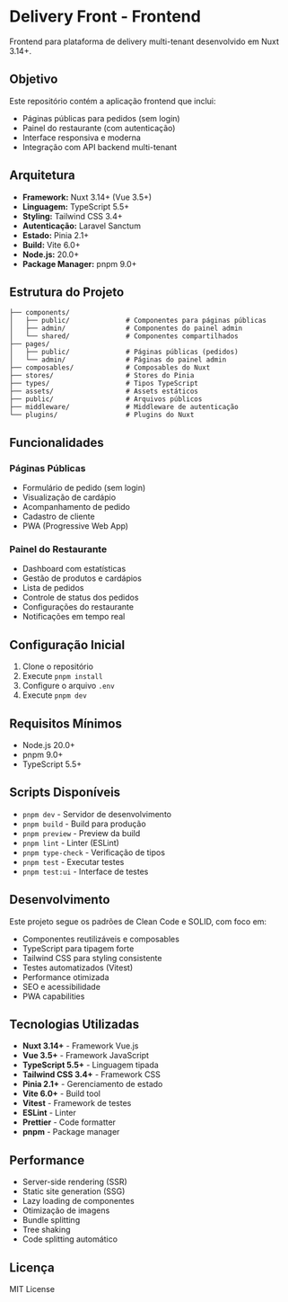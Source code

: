 # Delivery Front - Frontend

Frontend para plataforma de delivery multi-tenant desenvolvido em Nuxt 3.14+.

## Objetivo

Este repositório contém a aplicação frontend que inclui:
- Páginas públicas para pedidos (sem login)
- Painel do restaurante (com autenticação)
- Interface responsiva e moderna
- Integração com API backend multi-tenant

## Arquitetura

- **Framework:** Nuxt 3.14+ (Vue 3.5+)
- **Linguagem:** TypeScript 5.5+
- **Styling:** Tailwind CSS 3.4+
- **Autenticação:** Laravel Sanctum
- **Estado:** Pinia 2.1+
- **Build:** Vite 6.0+
- **Node.js:** 20.0+
- **Package Manager:** pnpm 9.0+

## Estrutura do Projeto

```
├── components/
│   ├── public/              # Componentes para páginas públicas
│   ├── admin/               # Componentes do painel admin
│   └── shared/              # Componentes compartilhados
├── pages/
│   ├── public/              # Páginas públicas (pedidos)
│   └── admin/               # Páginas do painel admin
├── composables/             # Composables do Nuxt
├── stores/                  # Stores do Pinia
├── types/                   # Tipos TypeScript
├── assets/                  # Assets estáticos
├── public/                  # Arquivos públicos
├── middleware/              # Middleware de autenticação
└── plugins/                 # Plugins do Nuxt
```

## Funcionalidades

### Páginas Públicas
- Formulário de pedido (sem login)
- Visualização de cardápio
- Acompanhamento de pedido
- Cadastro de cliente
- PWA (Progressive Web App)

### Painel do Restaurante
- Dashboard com estatísticas
- Gestão de produtos e cardápios
- Lista de pedidos
- Controle de status dos pedidos
- Configurações do restaurante
- Notificações em tempo real

## Configuração Inicial

1. Clone o repositório
2. Execute `pnpm install`
3. Configure o arquivo `.env`
4. Execute `pnpm dev`

## Requisitos Mínimos

- Node.js 20.0+
- pnpm 9.0+
- TypeScript 5.5+

## Scripts Disponíveis

- `pnpm dev` - Servidor de desenvolvimento
- `pnpm build` - Build para produção
- `pnpm preview` - Preview da build
- `pnpm lint` - Linter (ESLint)
- `pnpm type-check` - Verificação de tipos
- `pnpm test` - Executar testes
- `pnpm test:ui` - Interface de testes

## Desenvolvimento

Este projeto segue os padrões de Clean Code e SOLID, com foco em:
- Componentes reutilizáveis e composables
- TypeScript para tipagem forte
- Tailwind CSS para styling consistente
- Testes automatizados (Vitest)
- Performance otimizada
- SEO e acessibilidade
- PWA capabilities

## Tecnologias Utilizadas

- **Nuxt 3.14+** - Framework Vue.js
- **Vue 3.5+** - Framework JavaScript
- **TypeScript 5.5+** - Linguagem tipada
- **Tailwind CSS 3.4+** - Framework CSS
- **Pinia 2.1+** - Gerenciamento de estado
- **Vite 6.0+** - Build tool
- **Vitest** - Framework de testes
- **ESLint** - Linter
- **Prettier** - Code formatter
- **pnpm** - Package manager

## Performance

- Server-side rendering (SSR)
- Static site generation (SSG)
- Lazy loading de componentes
- Otimização de imagens
- Bundle splitting
- Tree shaking
- Code splitting automático

## Licença

MIT License